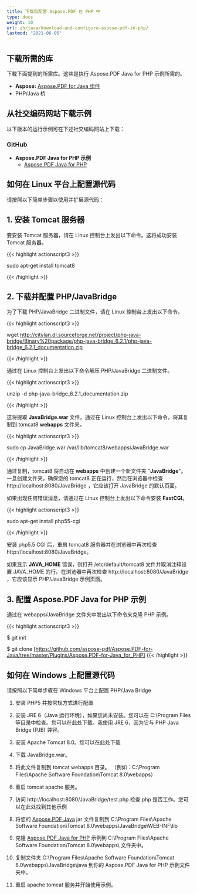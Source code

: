 ```yaml
---
title: 下载和配置 Aspose.PDF 在 PHP 中
type: docs
weight: 10
url: zh/java/download-and-configure-aspose-pdf-in-php/
lastmod: "2021-06-05"
---
```


## 下载所需的库

下载下面提到的所需库。这些是执行 Aspose.PDF Java for PHP 示例所需的。

- **Aspose:** [Aspose.PDF for Java 组件](https://downloads.aspose.com/pdf/java)
- PHP/Java 桥

## 从社交编码网站下载示例

以下版本的运行示例可在下述社交编码网站上下载：

### GitHub

- **Aspose.PDF Java for PHP 示例**
  - [Aspose.PDF Java for PHP](https://github.com/aspose-pdf/Aspose.PDF-for-Java/tree/master/Plugins/Aspose_Pdf_Java_for_PHP)

## 如何在 Linux 平台上配置源代码

请按照以下简单步骤以使用并扩展源代码：

## 1. 安装 Tomcat 服务器

要安装 Tomcat 服务器，请在 Linux 控制台上发出以下命令。这将成功安装 Tomcat 服务器。

{{< highlight actionscript3 >}}

 sudo apt-get install tomcat8

{{< /highlight >}}

## 2. 下载并配置 PHP/JavaBridge

为了下载 PHP/JavaBridge 二进制文件，请在 Linux 控制台上发出以下命令。

{{< highlight actionscript3 >}}

  wget http://citylan.dl.sourceforge.net/project/php-java-bridge/Binary%20package/php-java-bridge_6.2.1/php-java-bridge_6.2.1_documentation.zip

{{< /highlight >}}

通过在 Linux 控制台上发出以下命令解压 PHP/JavaBridge 二进制文件。

{{< highlight actionscript3 >}}

  unzip -d php-java-bridge_6.2.1_documentation.zip

{{< /highlight >}}

这将提取 **JavaBridge.war** 文件。通过在 Linux 控制台上发出以下命令，将其复制到 tomcat8 **webapps** 文件夹。

{{< highlight actionscript3 >}}

  sudo cp JavaBridge.war /var/lib/tomcat8/webapps/JavaBridge.war

{{< /highlight >}}

通过复制，tomcat8 将自动在 **webapps** 中创建一个新文件夹 "**JavaBridge**"。
 一旦创建文件夹，确保您的 tomcat8 正在运行，然后在浏览器中检查 http://localhost:8080/JavaBridge ，它应该打开 JavaBridge 的默认页面。

如果出现任何错误消息，请通过在 Linux 控制台上发出以下命令安装 **FastCGI**。

{{< highlight actionscript3 >}}

  sudo apt-get install php55-cgi

{{< /highlight >}}

安装 php5.5 CGI 后，重启 tomcat8 服务器并在浏览器中再次检查 http://localhost:8080/JavaBridge。

如果显示 **JAVA_HOME** 错误，则打开 /etc/default/tomcat8 文件并取消注释设置 JAVA_HOME 的行。在浏览器中再次检查 http://localhost:8080/JavaBridge ，它应该显示 PHP/JavaBridge 示例页面。

## 3. 配置 Aspose.PDF Java for PHP 示例

通过在 webapps/JavaBridge 文件夹中发出以下命令来克隆 PHP 示例。

{{< highlight actionscript3 >}}

$ git init&nbsp;

$ git clone [https://github.com/aspose-pdf/Aspose.PDF-for-Java/tree/master/Plugins/Aspose.PDF-for-Java_for_PHP]
{{< /highlight >}}

## 如何在 Windows 上配置源代码

请按照以下简单步骤在 Windows 平台上配置 PHP/Java Bridge

1. 安装 PHP5 并按常规方式进行配置
2. 安装 JRE 6（Java 运行环境），如果您尚未安装。您可以在 C:\Program Files 等目录中检查。您可以在此处下载。我使用 JRE 6，因为它与 PHP Java Bridge (PJB) 兼容。

3. 安装 Apache Tomcat 8.0。您可以在此处下载

4. 下载 JavaBridge.war。
5. 将此文件复制到 tomcat webapps 目录。
（例如：C:\Program Files\Apache Software Foundation\Tomcat 8.0\webapps）

6. 重启 tomcat apache 服务。

7. 访问 http://localhost:8080/JavaBridge/test.php 检查 php 是否工作。您可以在此处找到其他示例

8. 将您的 [Aspose.PDF Java](https://downloads.aspose.com/pdf/java) jar 文件复制到 C:\Program Files\Apache Software Foundation\Tomcat 8.0\webapps\JavaBridge\WEB-INF\lib

9. 克隆 [Aspose.PDF Java for PHP](https://github.com/aspose-pdf/Aspose.PDF-for-Java/tree/master/Plugins/Aspose_Pdf_Java_for_PHP) 示例到 C:\Program Files\Apache Software Foundation\Tomcat 8.0\webapps\ 文件夹中。

10. 复制文件夹 C:\Program Files\Apache Software Foundation\Tomcat 8.0\webapps\JavaBridge\java 到你的 Aspose.PDF Java for PHP 示例文件夹中。

11. 重启 apache tomcat 服务并开始使用示例。